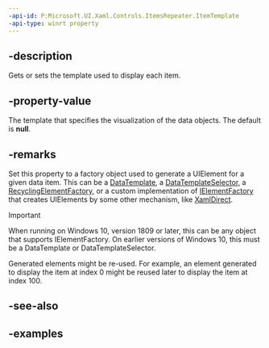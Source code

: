 ```yaml
---
-api-id: P:Microsoft.UI.Xaml.Controls.ItemsRepeater.ItemTemplate
-api-type: winrt property
---
```


## -description

Gets or sets the template used to display each item.

## -property-value

The template that specifies the visualization of the data objects. The default is **null**.

## -remarks

Set this property to a factory object used to generate a UIElement for a given data item. This can be a [DataTemplate](/uwp/api/windows.ui.xaml.datatemplate), a [DataTemplateSelector](/uwp/api/windows.ui.xaml.controls.datatemplateselector), a [RecyclingElementFactory](recyclingelementfactory.md), or a custom implementation of [IElementFactory](/uwp/api/windows.ui.xaml.ielementfactory) that creates UIElements by some other mechanism, like [XamlDirect](../microsoft.ui.xaml.core.direct/xamldirect.md).

> [!IMPORTANT]
> When running on Windows 10, version 1809 or later, this can be any object that supports IElementFactory. On earlier versions of Windows 10, this must be a DataTemplate or DataTemplateSelector.

Generated elements might be re-used. For example, an element generated to display the item at index 0 might be reused later to display the item at index 100.

## -see-also

## -examples

